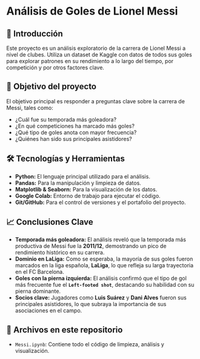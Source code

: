 # Análisis de Goles de Lionel Messi

## 📄 Introducción
Este proyecto es un análisis exploratorio de la carrera de Lionel Messi a nivel de clubes. Utiliza un dataset de Kaggle con datos de todos sus goles para explorar patrones en su rendimiento a lo largo del tiempo, por competición y por otros factores clave.

## 🎯 Objetivo del proyecto
El objetivo principal es responder a preguntas clave sobre la carrera de Messi, tales como:
- ¿Cuál fue su temporada más goleadora?
- ¿En qué competiciones ha marcado más goles?
- ¿Qué tipo de goles anota con mayor frecuencia?
- ¿Quiénes han sido sus principales asistidores?

## 🛠️ Tecnologías y Herramientas
- **Python:** El lenguaje principal utilizado para el análisis.
- **Pandas:** Para la manipulación y limpieza de datos.
- **Matplotlib & Seaborn:** Para la visualización de los datos.
- **Google Colab:** Entorno de trabajo para ejecutar el código.
- **Git/GitHub:** Para el control de versiones y el portafolio del proyecto.

## 📈 Conclusiones Clave
* **Temporada más goleadora:** El análisis reveló que la temporada más productiva de Messi fue la **2011/12**, demostrando un pico de rendimiento histórico en su carrera.
* **Dominio en LaLiga:** Como se esperaba, la mayoría de sus goles fueron marcados en la liga española, **LaLiga**, lo que refleja su larga trayectoria en el FC Barcelona.
* **Goles con la pierna izquierda:** El análisis confirmó que el tipo de gol más frecuente fue el **`Left-footed shot`**, destacando su habilidad con su pierna dominante.
* **Socios clave:** Jugadores como **Luis Suárez** y **Dani Alves** fueron sus principales asistidores, lo que subraya la importancia de sus asociaciones en el campo.

## 📁 Archivos en este repositorio
- `Messi.ipynb`: Contiene todo el código de limpieza, análisis y visualización.

